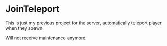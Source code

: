# JoinTeleport

This is just my previous project for the server, automatically teleport player when they spawn.

Will not receive maintenance anymore.